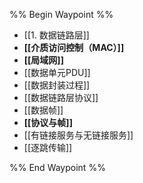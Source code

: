 %% Begin Waypoint %%
- [[1. 数据链路层]]
- **[[介质访问控制（MAC）]]**
- **[[局域网]]**
- [[数据单元PDU]]
- [[数据封装过程]]
- [[数据链路层协议]]
- [[数据帧]]
- **[[协议与帧]]**
- [[有链接服务与无链接服务]]
- [[逐跳传输]]

%% End Waypoint %%